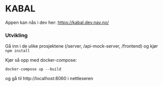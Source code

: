 # KABAL

Appen kan nås i dev her:
https://kabal.dev.nav.no/

### Utvikling

Gå inn i de ulike prosjektene (/server, /api-mock-server, /frontend) og kjør `npm install`

Kjør så opp med docker-compose:

`docker-compose up --build`

og gå til http://localhost:8060 i nettleseren
